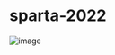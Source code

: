 # sparta-2022

![image](https://user-images.githubusercontent.com/90595291/152362912-898c4fef-8175-45aa-9c23-a7ead75918d9.png)
